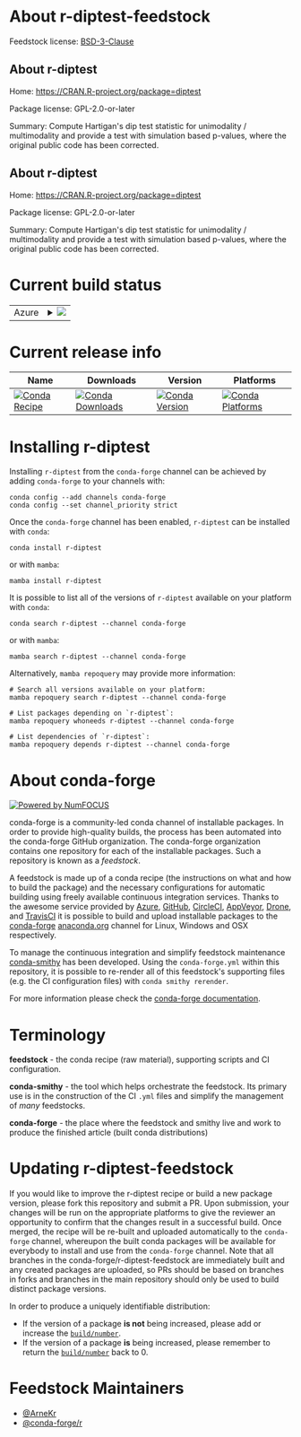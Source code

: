About r-diptest-feedstock
=========================

Feedstock license: [BSD-3-Clause](https://github.com/conda-forge/r-diptest-feedstock/blob/main/LICENSE.txt)


About r-diptest
---------------

Home: https://CRAN.R-project.org/package=diptest

Package license: GPL-2.0-or-later

Summary: Compute Hartigan's dip test statistic for unimodality / multimodality and provide a test with simulation based p-values,  where the original public code has been corrected.

About r-diptest
---------------

Home: https://CRAN.R-project.org/package=diptest

Package license: GPL-2.0-or-later

Summary: Compute Hartigan's dip test statistic for unimodality / multimodality and provide a test with simulation based p-values,  where the original public code has been corrected.

Current build status
====================


<table>
    
  <tr>
    <td>Azure</td>
    <td>
      <details>
        <summary>
          <a href="https://dev.azure.com/conda-forge/feedstock-builds/_build/latest?definitionId=1083&branchName=main">
            <img src="https://dev.azure.com/conda-forge/feedstock-builds/_apis/build/status/r-diptest-feedstock?branchName=main">
          </a>
        </summary>
        <table>
          <thead><tr><th>Variant</th><th>Status</th></tr></thead>
          <tbody><tr>
              <td>linux_64_r_base4.3</td>
              <td>
                <a href="https://dev.azure.com/conda-forge/feedstock-builds/_build/latest?definitionId=1083&branchName=main">
                  <img src="https://dev.azure.com/conda-forge/feedstock-builds/_apis/build/status/r-diptest-feedstock?branchName=main&jobName=linux&configuration=linux%20linux_64_r_base4.3" alt="variant">
                </a>
              </td>
            </tr><tr>
              <td>linux_64_r_base4.4</td>
              <td>
                <a href="https://dev.azure.com/conda-forge/feedstock-builds/_build/latest?definitionId=1083&branchName=main">
                  <img src="https://dev.azure.com/conda-forge/feedstock-builds/_apis/build/status/r-diptest-feedstock?branchName=main&jobName=linux&configuration=linux%20linux_64_r_base4.4" alt="variant">
                </a>
              </td>
            </tr><tr>
              <td>linux_aarch64_r_base4.3</td>
              <td>
                <a href="https://dev.azure.com/conda-forge/feedstock-builds/_build/latest?definitionId=1083&branchName=main">
                  <img src="https://dev.azure.com/conda-forge/feedstock-builds/_apis/build/status/r-diptest-feedstock?branchName=main&jobName=linux&configuration=linux%20linux_aarch64_r_base4.3" alt="variant">
                </a>
              </td>
            </tr><tr>
              <td>linux_aarch64_r_base4.4</td>
              <td>
                <a href="https://dev.azure.com/conda-forge/feedstock-builds/_build/latest?definitionId=1083&branchName=main">
                  <img src="https://dev.azure.com/conda-forge/feedstock-builds/_apis/build/status/r-diptest-feedstock?branchName=main&jobName=linux&configuration=linux%20linux_aarch64_r_base4.4" alt="variant">
                </a>
              </td>
            </tr><tr>
              <td>linux_ppc64le_r_base4.3</td>
              <td>
                <a href="https://dev.azure.com/conda-forge/feedstock-builds/_build/latest?definitionId=1083&branchName=main">
                  <img src="https://dev.azure.com/conda-forge/feedstock-builds/_apis/build/status/r-diptest-feedstock?branchName=main&jobName=linux&configuration=linux%20linux_ppc64le_r_base4.3" alt="variant">
                </a>
              </td>
            </tr><tr>
              <td>linux_ppc64le_r_base4.4</td>
              <td>
                <a href="https://dev.azure.com/conda-forge/feedstock-builds/_build/latest?definitionId=1083&branchName=main">
                  <img src="https://dev.azure.com/conda-forge/feedstock-builds/_apis/build/status/r-diptest-feedstock?branchName=main&jobName=linux&configuration=linux%20linux_ppc64le_r_base4.4" alt="variant">
                </a>
              </td>
            </tr><tr>
              <td>osx_64_r_base4.3</td>
              <td>
                <a href="https://dev.azure.com/conda-forge/feedstock-builds/_build/latest?definitionId=1083&branchName=main">
                  <img src="https://dev.azure.com/conda-forge/feedstock-builds/_apis/build/status/r-diptest-feedstock?branchName=main&jobName=osx&configuration=osx%20osx_64_r_base4.3" alt="variant">
                </a>
              </td>
            </tr><tr>
              <td>osx_64_r_base4.4</td>
              <td>
                <a href="https://dev.azure.com/conda-forge/feedstock-builds/_build/latest?definitionId=1083&branchName=main">
                  <img src="https://dev.azure.com/conda-forge/feedstock-builds/_apis/build/status/r-diptest-feedstock?branchName=main&jobName=osx&configuration=osx%20osx_64_r_base4.4" alt="variant">
                </a>
              </td>
            </tr><tr>
              <td>osx_arm64_r_base4.3</td>
              <td>
                <a href="https://dev.azure.com/conda-forge/feedstock-builds/_build/latest?definitionId=1083&branchName=main">
                  <img src="https://dev.azure.com/conda-forge/feedstock-builds/_apis/build/status/r-diptest-feedstock?branchName=main&jobName=osx&configuration=osx%20osx_arm64_r_base4.3" alt="variant">
                </a>
              </td>
            </tr><tr>
              <td>osx_arm64_r_base4.4</td>
              <td>
                <a href="https://dev.azure.com/conda-forge/feedstock-builds/_build/latest?definitionId=1083&branchName=main">
                  <img src="https://dev.azure.com/conda-forge/feedstock-builds/_apis/build/status/r-diptest-feedstock?branchName=main&jobName=osx&configuration=osx%20osx_arm64_r_base4.4" alt="variant">
                </a>
              </td>
            </tr><tr>
              <td>win_64_r_base4.3</td>
              <td>
                <a href="https://dev.azure.com/conda-forge/feedstock-builds/_build/latest?definitionId=1083&branchName=main">
                  <img src="https://dev.azure.com/conda-forge/feedstock-builds/_apis/build/status/r-diptest-feedstock?branchName=main&jobName=win&configuration=win%20win_64_r_base4.3" alt="variant">
                </a>
              </td>
            </tr><tr>
              <td>win_64_r_base4.4</td>
              <td>
                <a href="https://dev.azure.com/conda-forge/feedstock-builds/_build/latest?definitionId=1083&branchName=main">
                  <img src="https://dev.azure.com/conda-forge/feedstock-builds/_apis/build/status/r-diptest-feedstock?branchName=main&jobName=win&configuration=win%20win_64_r_base4.4" alt="variant">
                </a>
              </td>
            </tr>
          </tbody>
        </table>
      </details>
    </td>
  </tr>
</table>

Current release info
====================

| Name | Downloads | Version | Platforms |
| --- | --- | --- | --- |
| [![Conda Recipe](https://img.shields.io/badge/recipe-r--diptest-green.svg)](https://anaconda.org/conda-forge/r-diptest) | [![Conda Downloads](https://img.shields.io/conda/dn/conda-forge/r-diptest.svg)](https://anaconda.org/conda-forge/r-diptest) | [![Conda Version](https://img.shields.io/conda/vn/conda-forge/r-diptest.svg)](https://anaconda.org/conda-forge/r-diptest) | [![Conda Platforms](https://img.shields.io/conda/pn/conda-forge/r-diptest.svg)](https://anaconda.org/conda-forge/r-diptest) |

Installing r-diptest
====================

Installing `r-diptest` from the `conda-forge` channel can be achieved by adding `conda-forge` to your channels with:

```
conda config --add channels conda-forge
conda config --set channel_priority strict
```

Once the `conda-forge` channel has been enabled, `r-diptest` can be installed with `conda`:

```
conda install r-diptest
```

or with `mamba`:

```
mamba install r-diptest
```

It is possible to list all of the versions of `r-diptest` available on your platform with `conda`:

```
conda search r-diptest --channel conda-forge
```

or with `mamba`:

```
mamba search r-diptest --channel conda-forge
```

Alternatively, `mamba repoquery` may provide more information:

```
# Search all versions available on your platform:
mamba repoquery search r-diptest --channel conda-forge

# List packages depending on `r-diptest`:
mamba repoquery whoneeds r-diptest --channel conda-forge

# List dependencies of `r-diptest`:
mamba repoquery depends r-diptest --channel conda-forge
```


About conda-forge
=================

[![Powered by
NumFOCUS](https://img.shields.io/badge/powered%20by-NumFOCUS-orange.svg?style=flat&colorA=E1523D&colorB=007D8A)](https://numfocus.org)

conda-forge is a community-led conda channel of installable packages.
In order to provide high-quality builds, the process has been automated into the
conda-forge GitHub organization. The conda-forge organization contains one repository
for each of the installable packages. Such a repository is known as a *feedstock*.

A feedstock is made up of a conda recipe (the instructions on what and how to build
the package) and the necessary configurations for automatic building using freely
available continuous integration services. Thanks to the awesome service provided by
[Azure](https://azure.microsoft.com/en-us/services/devops/), [GitHub](https://github.com/),
[CircleCI](https://circleci.com/), [AppVeyor](https://www.appveyor.com/),
[Drone](https://cloud.drone.io/welcome), and [TravisCI](https://travis-ci.com/)
it is possible to build and upload installable packages to the
[conda-forge](https://anaconda.org/conda-forge) [anaconda.org](https://anaconda.org/)
channel for Linux, Windows and OSX respectively.

To manage the continuous integration and simplify feedstock maintenance
[conda-smithy](https://github.com/conda-forge/conda-smithy) has been developed.
Using the ``conda-forge.yml`` within this repository, it is possible to re-render all of
this feedstock's supporting files (e.g. the CI configuration files) with ``conda smithy rerender``.

For more information please check the [conda-forge documentation](https://conda-forge.org/docs/).

Terminology
===========

**feedstock** - the conda recipe (raw material), supporting scripts and CI configuration.

**conda-smithy** - the tool which helps orchestrate the feedstock.
                   Its primary use is in the construction of the CI ``.yml`` files
                   and simplify the management of *many* feedstocks.

**conda-forge** - the place where the feedstock and smithy live and work to
                  produce the finished article (built conda distributions)


Updating r-diptest-feedstock
============================

If you would like to improve the r-diptest recipe or build a new
package version, please fork this repository and submit a PR. Upon submission,
your changes will be run on the appropriate platforms to give the reviewer an
opportunity to confirm that the changes result in a successful build. Once
merged, the recipe will be re-built and uploaded automatically to the
`conda-forge` channel, whereupon the built conda packages will be available for
everybody to install and use from the `conda-forge` channel.
Note that all branches in the conda-forge/r-diptest-feedstock are
immediately built and any created packages are uploaded, so PRs should be based
on branches in forks and branches in the main repository should only be used to
build distinct package versions.

In order to produce a uniquely identifiable distribution:
 * If the version of a package **is not** being increased, please add or increase
   the [``build/number``](https://docs.conda.io/projects/conda-build/en/latest/resources/define-metadata.html#build-number-and-string).
 * If the version of a package **is** being increased, please remember to return
   the [``build/number``](https://docs.conda.io/projects/conda-build/en/latest/resources/define-metadata.html#build-number-and-string)
   back to 0.

Feedstock Maintainers
=====================

* [@ArneKr](https://github.com/ArneKr/)
* [@conda-forge/r](https://github.com/conda-forge/r/)

